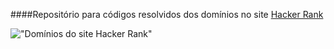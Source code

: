 ####Repositório para códigos resolvidos dos domínios no site [Hacker Rank](http://www.hackerrank.com)

!["Domínios do site Hacker Rank"](image_domains.jpg)

